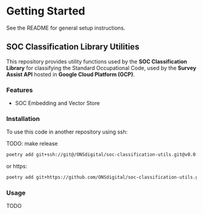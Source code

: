 # Getting Started

See the README for general setup instructions.

## SOC Classification Library Utilities

This repository provides utility functions used by the **SOC Classification Library** for classifying the Standard Occupational Code, used by the **Survey Assist API** hosted in **Google Cloud Platform (GCP)**.

### Features

- SOC Embedding and Vector Store

### Installation

To use this code in another repository using ssh:

TODO: make release

```bash
poetry add git+ssh://git@/ONSdigital/soc-classification-utils.git@v0.0.1
```

or https:

```bash
poetry add git+https://github.com/ONSdigital/soc-classification-utils.git@v.0.0.1
```

### Usage

TODO
